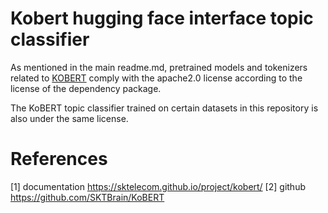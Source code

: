 # Kobert hugging face interface topic classifier
As mentioned in the main readme.md, pretrained models and tokenizers related to [KOBERT](https://sktelecom.github.io/project/kobert/) comply with the apache2.0 license according to the license of the dependency package.

The KoBERT topic classifier trained on certain datasets in this repository is also under the same license.

# References
[1] documentation https://sktelecom.github.io/project/kobert/
[2] github https://github.com/SKTBrain/KoBERT